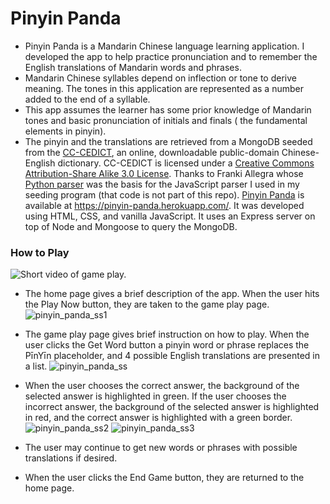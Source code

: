 # Pinyin Panda

- Pinyin Panda is a Mandarin Chinese language learning application. I developed the app to help practice pronunciation and to remember the English translations of Mandarin words and phrases.
- Mandarin Chinese syllables depend on inflection or tone to derive meaning. The tones in this application are represented as a number added to the end of a syllable.
- This app assumes the learner has some prior knowledge of Mandarin tones and basic pronunciation of initials and finals ( the fundamental elements in pinyin).
- The pinyin and the translations are retrieved from a MongoDB seeded from the [CC-CEDICT](https://cc-cedict.org/wiki/), an online, downloadable public-domain Chinese-English dictionary. CC-CEDICT is licensed under a [Creative Commons Attribution-Share Alike 3.0 License](https://creativecommons.org/licenses/by-sa/3.0/). Thanks to Franki Allegra whose [Python parser](https://github.com/rubber-duck-dragon/rubber-duck-dragon.github.io/blob/master/cc-cedict_parser/parser.py) was the basis for the JavaScript parser I used in my seeding program (that code is not part of this repo).
  [Pinyin Panda](https://pinyin-panda.herokuapp.com/) is available at https://pinyin-panda.herokuapp.com/. It was developed using HTML, CSS, and vanilla JavaScript. It uses an Express server on top of Node and Mongoose to query the MongoDB.

### How to Play

![Short video of game play.](https://drive.google.com/file/d/16HnroylWAjRJfZ4JgXf-2CbpDYWaEDBh/view)

- The home page gives a brief description of the app. When the user hits the Play Now button, they are taken to the game play page.
  ![pinyin_panda_ss1](https://user-images.githubusercontent.com/26013167/182531031-0ecc5789-d698-44d2-9356-f4859a5445f2.png)

- The game play page gives brief instruction on how to play. When the user clicks the Get Word button a pinyin word or phrase replaces the PīnYīn placeholder, and 4 possible English translations are presented in a list.
  ![pinyin_panda_ss](https://user-images.githubusercontent.com/26013167/182531116-ffe2084a-fc95-4ee7-806f-6397aec3cef4.png)

- When the user chooses the correct answer, the background of the selected answer is highlighted in green. If the user chooses the incorrect answer, the background of the selected answer is highlighted in red, and the correct answer is highlighted with a green border.
  ![pinyin_panda_ss2](https://user-images.githubusercontent.com/26013167/182531152-52cd2156-70d5-48c2-a1ac-f8b919d9ebec.png)
  ![pinyin_panda_ss3](https://user-images.githubusercontent.com/26013167/182531159-4a6b7cf1-8727-4343-8c62-1dec0e4dad23.png)

- The user may continue to get new words or phrases with possible translations if desired.
- When the user clicks the End Game button, they are returned to the home page.
